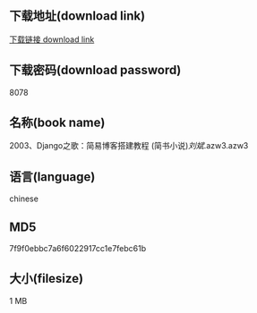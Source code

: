 ## 下载地址(download link)
[下载链接 download link](https://voluble-croquembouche-d321dc.netlify.app/?s=2003%E3%80%81Django%E4%B9%8B%E6%AD%8C%EF%BC%9A%E7%AE%80%E6%98%93%E5%8D%9A%E5%AE%A2%E6%90%AD%E5%BB%BA%E6%95%99%E7%A8%8B+%28%E7%AE%80%E4%B9%A6%E5%B0%8F%E8%AF%B4%29_%E5%88%98%E6%96%8C_.azw3)

## 下载密码(download password)
8078

## 名称(book name)
2003、Django之歌：简易博客搭建教程 (简书小说)_刘斌_.azw3.azw3

## 语言(language)
chinese

## MD5
7f9f0ebbc7a6f6022917cc1e7febc61b

## 大小(filesize)
1 MB
